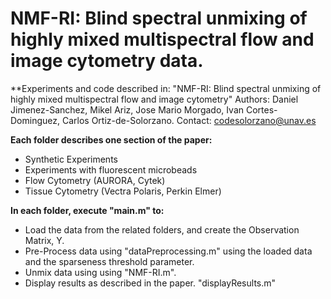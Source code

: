 # NMF-RI: Blind spectral unmixing of highly mixed multispectral flow and image cytometry data.

**Experiments and code described in: "NMF-RI: Blind spectral unmixing of highly mixed multispectral flow and image cytometry"
Authors: Daniel Jimenez-Sanchez, Mikel Ariz, Jose Mario Morgado, Ivan Cortes-Dominguez, Carlos Ortiz-de-Solorzano.
Contact: codesolorzano@unav.es

**Each folder describes one section of the paper:**
- Synthetic Experiments
- Experiments with fluorescent microbeads
- Flow Cytometry (AURORA, Cytek)
- Tissue Cytometry (Vectra Polaris, Perkin Elmer)

**In each folder, execute "main.m" to:**
- Load the data from the related folders, and create the Observation Matrix, Y.
- Pre-Process data using "dataPreprocessing.m" using the loaded data and the sparseness threshold parameter.
- Unmix data using using "NMF-RI.m".
- Display results as described in the paper. "displayResults.m"
